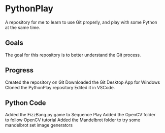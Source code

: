 # PythonPlay

A repository for me to learn to use Git properly, and play with some Python at the same time.

## Goals

The goal for this repository is to better understand the Git process.

## Progress

Created the repository on Git
Downloaded the Git Desktop App for Windows
Cloned the PythonPlay repository
Edited it in VSCode.

## Python Code

Added the FizzBang.py game to Sequence Play
Added the OpenCV folder to follow OpenCV tutorial
Added the Mandelbrot folder to try some mandelbrot set image generators
